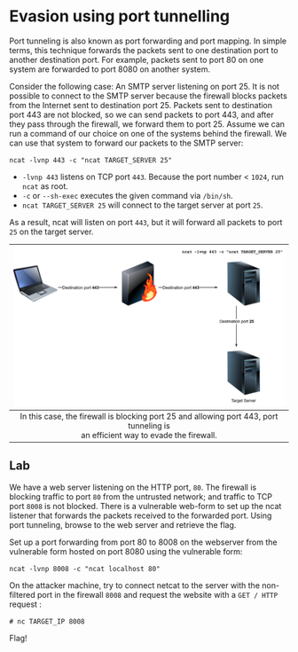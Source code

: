 # Evasion using port tunnelling

Port tunneling is also known as port forwarding and port mapping. In simple terms, this technique forwards the 
packets sent to one destination port to another destination port. For example, packets sent to port 80 on one 
system are forwarded to port 8080 on another system.

Consider the following case: An SMTP server listening on port 25. It is not possible to connect to the SMTP server 
because the firewall blocks packets from the Internet sent to destination port 25. Packets sent to destination port 
443 are not blocked, so we can send packets to port 443, and after they pass through the firewall, we forward them 
to port 25. Assume we can run a command of our choice on one of the systems behind the firewall. We can use that 
system to forward our packets to the SMTP server:

    ncat -lvnp 443 -c "ncat TARGET_SERVER 25"


* `-lvnp 443` listens on TCP port `443`. Because the port number < `1024`, run `ncat` as root.
* `-c` or `--sh-exec` executes the given command via `/bin/sh`.
* `ncat TARGET_SERVER 25` will connect to the target server at port `25`.

As a result, ncat will listen on port `443`, but it will forward all packets to port `25` on the target server. 

| ![Port tunnelling](../../_static/images/tunnelling.png) |
|:--:|
| In this case, the firewall is blocking port 25 and allowing port 443, port tunneling is <br>an efficient way to evade the firewall. |

## Lab

We have a web server listening on the HTTP port, `80`. The firewall is blocking traffic to port `80` from the 
untrusted network; and traffic to TCP port `8008` is not blocked. There is a vulnerable web-form to set up the ncat 
listener that forwards the packets received to the forwarded port. Using port tunneling, browse to the web server 
and retrieve the flag.

Set up a port forwarding from port 80 to 8008 on the webserver from the vulnerable form hosted on port 8080 using the 
vulnerable form:

    ncat -lvnp 8008 -c "ncat localhost 80"

On the attacker machine, try to connect netcat to the server with the non-filtered port in the firewall `8008` and request the website with 
a `GET / HTTP` request :

    # nc TARGET_IP 8008

Flag!

